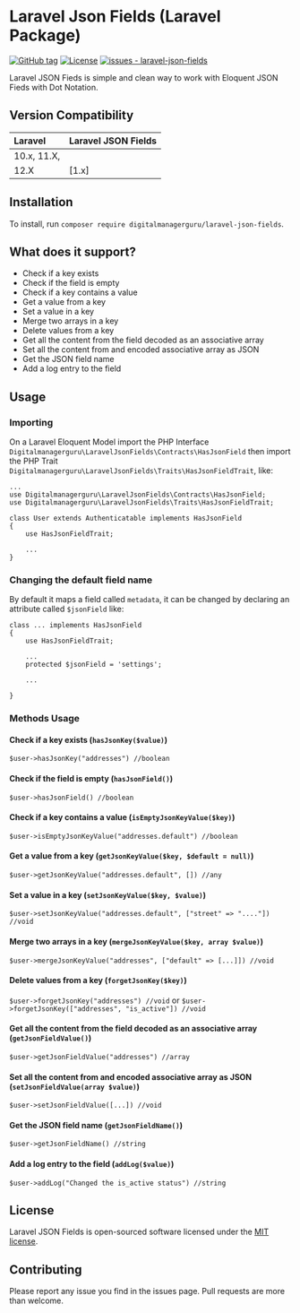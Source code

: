 # Laravel Json Fields (Laravel Package)
[![GitHub tag](https://img.shields.io/github/tag/digitalmanagerguru/laravel-json-fields?include_prereleases=&sort=semver&color=blue)](https://github.com/digitalmanagerguru/laravel-json-fields/releases/)
[![License](https://img.shields.io/badge/License-MIT-blue)](#license)
[![issues - laravel-json-fields](https://img.shields.io/github/issues/digitalmanagerguru/laravel-json-fields)](https://github.com/digitalmanagerguru/laravel-json-fields/issues)

Laravel JSON Fieds is simple and clean way to work with Eloquent JSON Fieds with Dot Notation.

## Version Compatibility

| Laravel       | Laravel JSON Fields                                 |
| :------------ | :-------------------------------------------------- |
| 10.x, 11.X,   |                                                     |
| 12.X          | [1.x]                                               |

## Installation

To install, run `composer require digitalmanagerguru/laravel-json-fields`.

## What does it support?
- Check if a key exists
- Check if the field is empty
- Check if a key contains a value
- Get a value from a key
- Set a value in a key
- Merge two arrays in a key
- Delete values from a key
- Get all the content from the field decoded as an associative array
- Set all the content from and encoded associative array as JSON
- Get the JSON field name
- Add a log entry to the field

## Usage
### Importing
On a Laravel Eloquent Model import the PHP Interface `Digitalmanagerguru\LaravelJsonFields\Contracts\HasJsonField` then import the PHP Trait `Digitalmanagerguru\LaravelJsonFields\Traits\HasJsonFieldTrait`, like:

```
...
use Digitalmanagerguru\LaravelJsonFields\Contracts\HasJsonField;
use Digitalmanagerguru\LaravelJsonFields\Traits\HasJsonFieldTrait;

class User extends Authenticatable implements HasJsonField
{
    use HasJsonFieldTrait;

    ...
}
```

### Changing the default field name
By default it maps a field called `metadata`, it can be changed by declaring an attribute called `$jsonField` like:
```
class ... implements HasJsonField
{
    use HasJsonFieldTrait;

    ...
    protected $jsonField = 'settings';

    ...
    
}
```

### Methods Usage
#### Check if a key exists (`hasJsonKey($value)`)
`$user->hasJsonKey("addresses") //boolean`

#### Check if the field is empty (`hasJsonField()`)
`$user->hasJsonField() //boolean`

#### Check if a key contains a value (`isEmptyJsonKeyValue($key)`)
`$user->isEmptyJsonKeyValue("addresses.default") //boolean`

#### Get a value from a key (`getJsonKeyValue($key, $default = null)`)
`$user->getJsonKeyValue("addresses.default", []) //any`

#### Set a value in a key (`setJsonKeyValue($key, $value)`)
`$user->setJsonKeyValue("addresses.default", ["street" => "...."]) //void`

#### Merge two arrays in a key (`mergeJsonKeyValue($key, array $value)`)
`$user->mergeJsonKeyValue("addresses", ["default" => [...]]) //void`

#### Delete values from a key (`forgetJsonKey($key)`)
`$user->forgetJsonKey("addresses") //void`
or
`$user->forgetJsonKey(["addresses", "is_active"]) //void`

#### Get all the content from the field decoded as an associative array (`getJsonFieldValue()`)
`$user->getJsonFieldValue("addresses") //array`

#### Set all the content from and encoded associative array as JSON (`setJsonFieldValue(array $value)`)
`$user->setJsonFieldValue([...]) //void`

#### Get the JSON field name (`getJsonFieldName()`)
`$user->getJsonFieldName() //string`

#### Add a log entry to the field (`addLog($value)`)
`$user->addLog("Changed the is_active status") //string`

## License
Laravel JSON Fields is open-sourced software licensed under the [MIT license](http://opensource.org/licenses/MIT).

## Contributing
Please report any issue you find in the issues page. Pull requests are more than welcome.
